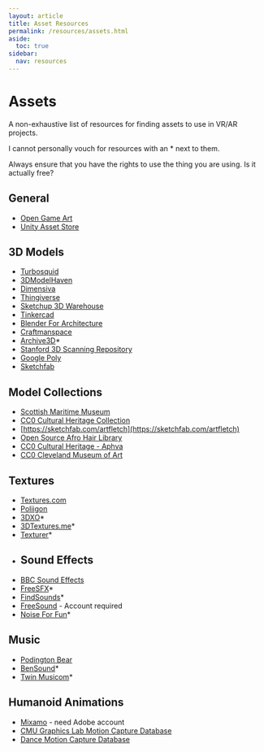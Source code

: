 ```yaml
---
layout: article
title: Asset Resources
permalink: /resources/assets.html
aside:
  toc: true
sidebar:
  nav: resources
---
```


# Assets

A non-exhaustive list of resources for finding assets to use in VR/AR projects.

I cannot personally vouch for resources with an * next to them.

Always ensure that you have the rights to use the thing you are using. Is it actually free?

## General

- [Open Game Art](https://opengameart.org/)
- [Unity Asset Store](https://www.assetstore.unity3d.com/)

## 3D Models

- [Turbosquid](https://www.turbosquid.com/)
- [3DModelHaven](https://3dmodelhaven.com/)
- [Dimensiva](https://dimensiva.com/free-3d-models/)
- [Thingiverse](http://thingiverse.com/)
- [Sketchup 3D Warehouse](https://3dwarehouse.sketchup.com/)
- [Tinkercad](https://www.tinkercad.com)
- [Blender For Architecture](http://blender-archi.tuxfamily.org/Models)
- [Craftmanspace](https://www.craftsmanspace.com/free-3d-models)
- [Archive3D](https://archive3d.net/)*
- [Stanford 3D Scanning Repository](https://graphics.stanford.edu/data/3Dscanrep/)
- [Google Poly](https://poly.google.com/)
- [Sketchfab](https://sketchfab.com)

## Model Collections
- [Scottish Maritime Museum](https://www.scottishmaritimemuseum.org/3d-collections/)
- [CC0 Cultural Heritage Collection](https://sketchfab.com/nebulousflynn/collections/cc0)
- [https://sketchfab.com/artfletch](https://sketchfab.com/artfletch)
- [Open Source Afro Hair Library](https://prettydarke.cool/portfolio/open-source-afro-hair-library/)
- [CC0 Cultural Heritage - Aphva](https://sketchfab.com/Aphva/collections/cc0-collection)
- [CC0 Cleveland Museum of Art](https://sketchfab.com/clevelandart/collections/cma-cc0-objects)


## Textures

- [Textures.com](https://www.textures.com/)
- [Poliigon](https://www.poliigon.com/)
- [3DXO](https://www.3dxo.com/textures)*
- [3DTextures.me](https://3dtextures.me/)*
- [Texturer](http://texturer.com/)*
- ## Sound Effects
- [BBC Sound Effects](http://bbcsfx.acropolis.org.uk/)
- [FreeSFX](https://www.freesfx.co.uk/)*
- [FindSounds](https://www.findsounds.com)*
- [FreeSound](https://freesound.org/) - Account required
- [Noise For Fun](https://www.noiseforfun.com/browse-sound-effects/)*

## Music

- [Podington Bear](https://www.podingtonbear.com/)
- [BenSound](https://www.bensound.com/)*
- [Twin Musicom](http://www.twinmusicom.org/)*

## Humanoid Animations

- [Mixamo](https://www.mixamo.com/) - need Adobe account
- [CMU Graphics Lab Motion Capture Database](http://mocap.cs.cmu.edu/)
- [Dance Motion Capture Database](http://dancedb.eu/#)
